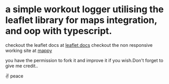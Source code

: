 # a simple workout logger utilising the leaflet library for maps integration, and oop with typescript.

checkout the leaflet docs at [leaflet docs](https://leafletjs.com/)
checkout the non responsive working site at [mappy](https://map-work-out.netlify.app/)

you have the permission to fork it and improve it if you wish.Don't forget to give me credit..

✌ peace
